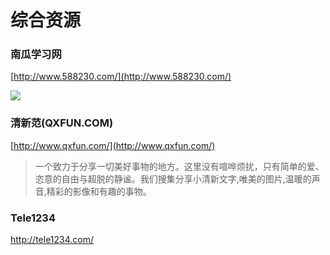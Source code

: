 # 综合资源

### 南瓜学习网

[http://www.588230.com/](http://www.588230.com/)

![](https://i.loli.net/2021/08/10/SKoeXWwkC4Nsac6.png)

### 清新范\(QXFUN.COM\)

 [http://www.qxfun.com/](http://www.qxfun.com/)

> 一个致力于分享一切美好事物的地方。这里没有喧哗烦扰，只有简单的爱、恣意的自由与超脱的静谧。我们搜集分享小清新文字,唯美的图片,温暖的声音,精彩的影像和有趣的事物。

### Tele1234

 http://tele1234.com/


